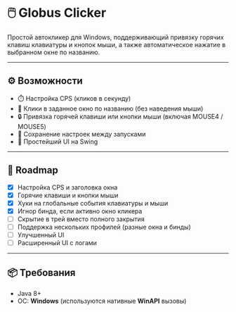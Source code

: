 # 🖱️ Globus Clicker

Простой автокликер для Windows, поддерживающий привязку горячих клавиш клавиатуры и кнопок мыши, а также автоматическое нажатие в выбранном окне по названию.

---

## ⚙️ Возможности

- ⏱️ Настройка CPS (кликов в секунду)
- 🎯 Клики в заданное окно по названию (без наведения мыши)
- 🔒 Привязка горячей клавиши или кнопки мыши (включая MOUSE4 / MOUSE5)
- 💾 Сохранение настроек между запусками
- 🔄 Простейший UI на Swing

---

## 🚧 Roadmap

- [x] Настройка CPS и заголовка окна
- [x] Горячие клавиши и кнопки мыши
- [x] Хуки на глобальные события клавиатуры и мыши
- [x] Игнор бинда, если активно окно кликера
- [ ] Скрытие в трей вместо полного закрытия
- [ ] Поддержка нескольких профилей (разные окна и бинды)
- [ ] Улучшенный UI
- [ ] Расширенный UI с логами

---

## 📦 Требования

- Java 8+
- ОС: **Windows** (используются нативные **WinAPI** вызовы)
